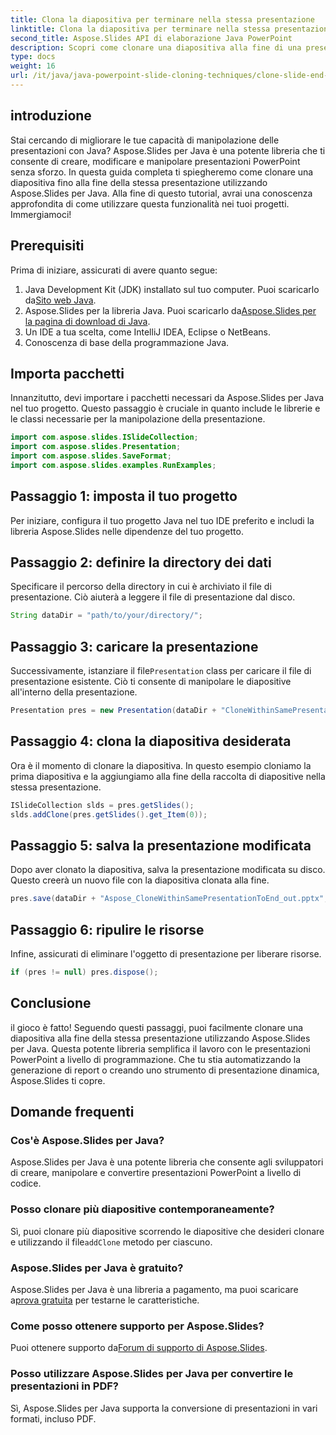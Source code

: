```yaml
---
title: Clona la diapositiva per terminare nella stessa presentazione
linktitle: Clona la diapositiva per terminare nella stessa presentazione
second_title: Aspose.Slides API di elaborazione Java PowerPoint
description: Scopri come clonare una diapositiva alla fine di una presentazione utilizzando Aspose.Slides per Java con questa guida passo passo. Perfetto per gli sviluppatori Java.
type: docs
weight: 16
url: /it/java/java-powerpoint-slide-cloning-techniques/clone-slide-end-within-same-presentation-powerpoint/
---
```

## introduzione
Stai cercando di migliorare le tue capacità di manipolazione delle presentazioni con Java? Aspose.Slides per Java è una potente libreria che ti consente di creare, modificare e manipolare presentazioni PowerPoint senza sforzo. In questa guida completa ti spiegheremo come clonare una diapositiva fino alla fine della stessa presentazione utilizzando Aspose.Slides per Java. Alla fine di questo tutorial, avrai una conoscenza approfondita di come utilizzare questa funzionalità nei tuoi progetti. Immergiamoci!
## Prerequisiti
Prima di iniziare, assicurati di avere quanto segue:
1.  Java Development Kit (JDK) installato sul tuo computer. Puoi scaricarlo da[Sito web Java](https://www.oracle.com/java/technologies/javase-downloads.html).
2.  Aspose.Slides per la libreria Java. Puoi scaricarlo da[Aspose.Slides per la pagina di download di Java](https://releases.aspose.com/slides/java/).
3. Un IDE a tua scelta, come IntelliJ IDEA, Eclipse o NetBeans.
4. Conoscenza di base della programmazione Java.
## Importa pacchetti
Innanzitutto, devi importare i pacchetti necessari da Aspose.Slides per Java nel tuo progetto. Questo passaggio è cruciale in quanto include le librerie e le classi necessarie per la manipolazione della presentazione.
```java
import com.aspose.slides.ISlideCollection;
import com.aspose.slides.Presentation;
import com.aspose.slides.SaveFormat;
import com.aspose.slides.examples.RunExamples;
```
## Passaggio 1: imposta il tuo progetto
Per iniziare, configura il tuo progetto Java nel tuo IDE preferito e includi la libreria Aspose.Slides nelle dipendenze del tuo progetto.
## Passaggio 2: definire la directory dei dati
Specificare il percorso della directory in cui è archiviato il file di presentazione. Ciò aiuterà a leggere il file di presentazione dal disco.
```java
String dataDir = "path/to/your/directory/";
```
## Passaggio 3: caricare la presentazione
 Successivamente, istanziare il file`Presentation` class per caricare il file di presentazione esistente. Ciò ti consente di manipolare le diapositive all'interno della presentazione.
```java
Presentation pres = new Presentation(dataDir + "CloneWithinSamePresentationToEnd.pptx");
```
## Passaggio 4: clona la diapositiva desiderata
Ora è il momento di clonare la diapositiva. In questo esempio cloniamo la prima diapositiva e la aggiungiamo alla fine della raccolta di diapositive nella stessa presentazione.
```java
ISlideCollection slds = pres.getSlides();
slds.addClone(pres.getSlides().get_Item(0));
```
## Passaggio 5: salva la presentazione modificata
Dopo aver clonato la diapositiva, salva la presentazione modificata su disco. Questo creerà un nuovo file con la diapositiva clonata alla fine.
```java
pres.save(dataDir + "Aspose_CloneWithinSamePresentationToEnd_out.pptx", SaveFormat.Pptx);
```
## Passaggio 6: ripulire le risorse
Infine, assicurati di eliminare l'oggetto di presentazione per liberare risorse.
```java
if (pres != null) pres.dispose();
```
## Conclusione
il gioco è fatto! Seguendo questi passaggi, puoi facilmente clonare una diapositiva alla fine della stessa presentazione utilizzando Aspose.Slides per Java. Questa potente libreria semplifica il lavoro con le presentazioni PowerPoint a livello di programmazione. Che tu stia automatizzando la generazione di report o creando uno strumento di presentazione dinamica, Aspose.Slides ti copre.
## Domande frequenti
### Cos'è Aspose.Slides per Java?
Aspose.Slides per Java è una potente libreria che consente agli sviluppatori di creare, manipolare e convertire presentazioni PowerPoint a livello di codice.
### Posso clonare più diapositive contemporaneamente?
 Sì, puoi clonare più diapositive scorrendo le diapositive che desideri clonare e utilizzando il file`addClone` metodo per ciascuno.
### Aspose.Slides per Java è gratuito?
 Aspose.Slides per Java è una libreria a pagamento, ma puoi scaricare a[prova gratuita](https://releases.aspose.com/) per testarne le caratteristiche.
### Come posso ottenere supporto per Aspose.Slides?
 Puoi ottenere supporto da[Forum di supporto di Aspose.Slides](https://forum.aspose.com/c/slides/11).
### Posso utilizzare Aspose.Slides per Java per convertire le presentazioni in PDF?
Sì, Aspose.Slides per Java supporta la conversione di presentazioni in vari formati, incluso PDF.